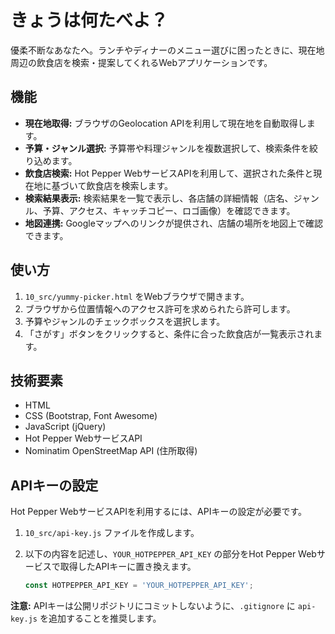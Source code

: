 # きょうは何たべよ？

優柔不断なあなたへ。ランチやディナーのメニュー選びに困ったときに、現在地周辺の飲食店を検索・提案してくれるWebアプリケーションです。

## 機能

- **現在地取得:** ブラウザのGeolocation APIを利用して現在地を自動取得します。
- **予算・ジャンル選択:** 予算帯や料理ジャンルを複数選択して、検索条件を絞り込めます。
- **飲食店検索:** Hot Pepper WebサービスAPIを利用して、選択された条件と現在地に基づいて飲食店を検索します。
- **検索結果表示:** 検索結果を一覧で表示し、各店舗の詳細情報（店名、ジャンル、予算、アクセス、キャッチコピー、ロゴ画像）を確認できます。
- **地図連携:** Googleマップへのリンクが提供され、店舗の場所を地図上で確認できます。

## 使い方

1. `10_src/yummy-picker.html` をWebブラウザで開きます。
2. ブラウザから位置情報へのアクセス許可を求められたら許可します。
3. 予算やジャンルのチェックボックスを選択します。
4. 「さがす」ボタンをクリックすると、条件に合った飲食店が一覧表示されます。

## 技術要素

- HTML
- CSS (Bootstrap, Font Awesome)
- JavaScript (jQuery)
- Hot Pepper WebサービスAPI
- Nominatim OpenStreetMap API (住所取得)

## APIキーの設定

Hot Pepper WebサービスAPIを利用するには、APIキーの設定が必要です。

1. `10_src/api-key.js` ファイルを作成します。
2. 以下の内容を記述し、`YOUR_HOTPEPPER_API_KEY` の部分をHot Pepper Webサービスで取得したAPIキーに置き換えます。

   ```javascript
   const HOTPEPPER_API_KEY = 'YOUR_HOTPEPPER_API_KEY';
   ```

**注意:** APIキーは公開リポジトリにコミットしないように、`.gitignore` に `api-key.js` を追加することを推奨します。
